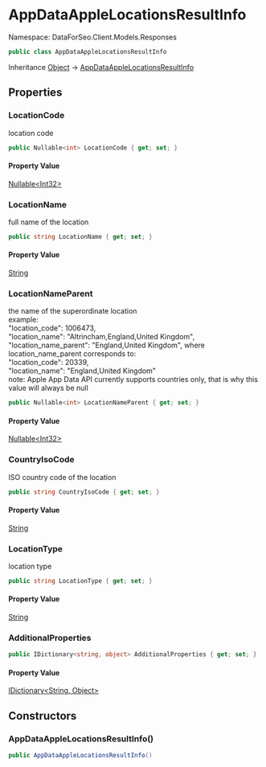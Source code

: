 # AppDataAppleLocationsResultInfo

Namespace: DataForSeo.Client.Models.Responses

```csharp
public class AppDataAppleLocationsResultInfo
```

Inheritance [Object](https://docs.microsoft.com/en-us/dotnet/api/system.object) → [AppDataAppleLocationsResultInfo](./dataforseo.client.models.responses.appdataapplelocationsresultinfo.md)

## Properties

### **LocationCode**

location code

```csharp
public Nullable<int> LocationCode { get; set; }
```

#### Property Value

[Nullable&lt;Int32&gt;](https://docs.microsoft.com/en-us/dotnet/api/system.nullable-1)<br>

### **LocationName**

full name of the location

```csharp
public string LocationName { get; set; }
```

#### Property Value

[String](https://docs.microsoft.com/en-us/dotnet/api/system.string)<br>

### **LocationNameParent**

the name of the superordinate location
 <br>example:
 <br>"location_code": 1006473,
 <br>"location_name": "Altrincham,England,United Kingdom",
 <br>"location_name_parent": "England,United Kingdom", where location_name_parent corresponds to:
 <br>"location_code": 20339,
 <br>"location_name": "England,United Kingdom"
 <br>note: Apple App Data API currently supports countries only, that is why this value will always be null

```csharp
public Nullable<int> LocationNameParent { get; set; }
```

#### Property Value

[Nullable&lt;Int32&gt;](https://docs.microsoft.com/en-us/dotnet/api/system.nullable-1)<br>

### **CountryIsoCode**

ISO country code of the location

```csharp
public string CountryIsoCode { get; set; }
```

#### Property Value

[String](https://docs.microsoft.com/en-us/dotnet/api/system.string)<br>

### **LocationType**

location type

```csharp
public string LocationType { get; set; }
```

#### Property Value

[String](https://docs.microsoft.com/en-us/dotnet/api/system.string)<br>

### **AdditionalProperties**

```csharp
public IDictionary<string, object> AdditionalProperties { get; set; }
```

#### Property Value

[IDictionary&lt;String, Object&gt;](https://docs.microsoft.com/en-us/dotnet/api/system.collections.generic.idictionary-2)<br>

## Constructors

### **AppDataAppleLocationsResultInfo()**

```csharp
public AppDataAppleLocationsResultInfo()
```
